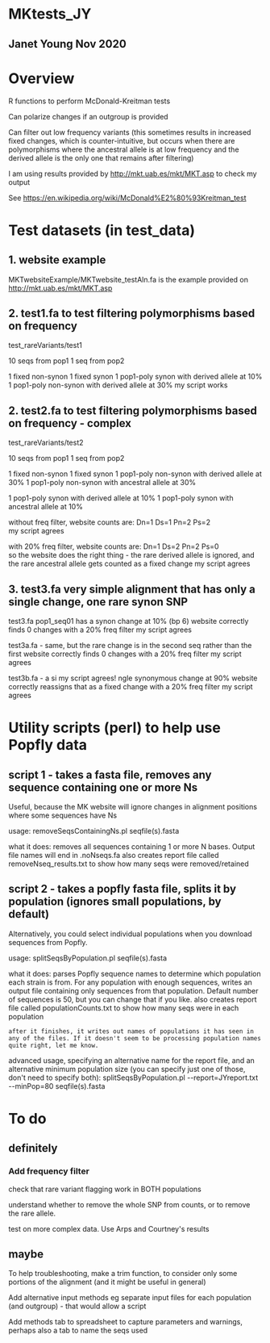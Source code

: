 # MKtests_JY

## Janet Young Nov 2020

# Overview
R functions to perform McDonald-Kreitman tests

Can polarize changes if an outgroup is provided

Can filter out low frequency variants (this sometimes results in increased fixed changes, which is counter-intuitive, but occurs when there are polymorphisms where the ancestral allele is at low frequency and the derived allele is the only one that remains after filtering)

I am using results provided by http://mkt.uab.es/mkt/MKT.asp to check my output

See https://en.wikipedia.org/wiki/McDonald%E2%80%93Kreitman_test


# Test datasets (in test_data)

## 1. website example
MKTwebsiteExample/MKTwebsite_testAln.fa
is the example provided on http://mkt.uab.es/mkt/MKT.asp 

## 2. test1.fa to test filtering polymorphisms based on frequency

test_rareVariants/test1

10 seqs from pop1
1 seq from pop2

1 fixed non-synon
1 fixed synon
1 pop1-poly synon with derived allele at 10%
1 pop1-poly non-synon with derived allele at 30%
    my script works


## 2. test2.fa to test filtering polymorphisms based on frequency - complex

test_rareVariants/test2

10 seqs from pop1
1 seq from pop2

1 fixed non-synon
1 fixed synon
1 pop1-poly non-synon with derived allele at 30%
1 pop1-poly non-synon with ancestral allele at 30%

1 pop1-poly synon with derived allele at 10%
1 pop1-poly synon with ancestral allele at 10%


without freq filter, website counts are:
Dn=1  Ds=1  Pn=2  Ps=2  
    my script agrees

with 20% freq filter, website counts are:
Dn=1  Ds=2  Pn=2  Ps=0  
    so the website does the right thing - the rare derived allele is ignored, and the rare ancestral allele gets counted as a fixed change
    my script agrees

## 3. test3.fa very simple alignment that has only a single change, one rare synon SNP

test3.fa
pop1_seq01 has a synon change at 10% (bp 6)
website correctly finds 0 changes with a 20% freq filter
    my script agrees

test3a.fa - same, but the rare change is in the second seq rather than the first
website correctly finds 0 changes with a 20% freq filter
    my script agrees

test3b.fa - a si    my script agrees!
ngle synonymous change at 90%
website correctly reassigns that as a fixed change with a 20% freq filter
    my script agrees


# Utility scripts (perl) to help use Popfly data

## script 1 - takes a fasta file, removes any sequence containing one or more Ns

Useful, because the MK website will ignore changes in alignment positions where some sequences have Ns

usage: 
    removeSeqsContainingNs.pl seqfile(s).fasta

what it does:
   removes all sequences containing 1 or more N bases. 
   Output file names will end in .noNseqs.fa
   also creates report file called removeNseq_results.txt to show how many seqs were removed/retained


## script 2 - takes a popfly fasta file, splits it by population (ignores small populations, by default)

Alternatively, you could select individual populations when you download sequences from Popfly.

usage: 
    splitSeqsByPopulation.pl seqfile(s).fasta

what it does:
    parses Popfly sequence names to determine which population each strain is from. 
    For any population with enough sequences, writes an output file containing only sequences from that population.  Default number of sequences is 50, but you can change that if you like.
    also creates report file called populationCounts.txt to show how many seqs were in each population
    
    after it finishes, it writes out names of populations it has seen in any of the files. If it doesn't seem to be processing population names quite right, let me know.
    
advanced usage, specifying an alternative name for the report file, and an alternative minimum population size (you can specify just one of those, don't need to specify both):
    splitSeqsByPopulation.pl --report=JYreport.txt --minPop=80 seqfile(s).fasta


# To do

## definitely

### Add frequency filter

check that rare variant flagging work in BOTH populations

understand whether to remove the whole SNP from counts, or to remove the rare allele.  

test on more complex data.  Use Arps and Courtney's results


## maybe

To help troubleshooting, make a trim function, to consider only some portions of the alignment (and it might be useful in general)

Add alternative input methods eg separate input files for each population (and outgroup) - that would allow a script

Add methods tab to spreadsheet to capture parameters and warnings, perhaps also a tab to name the seqs used
